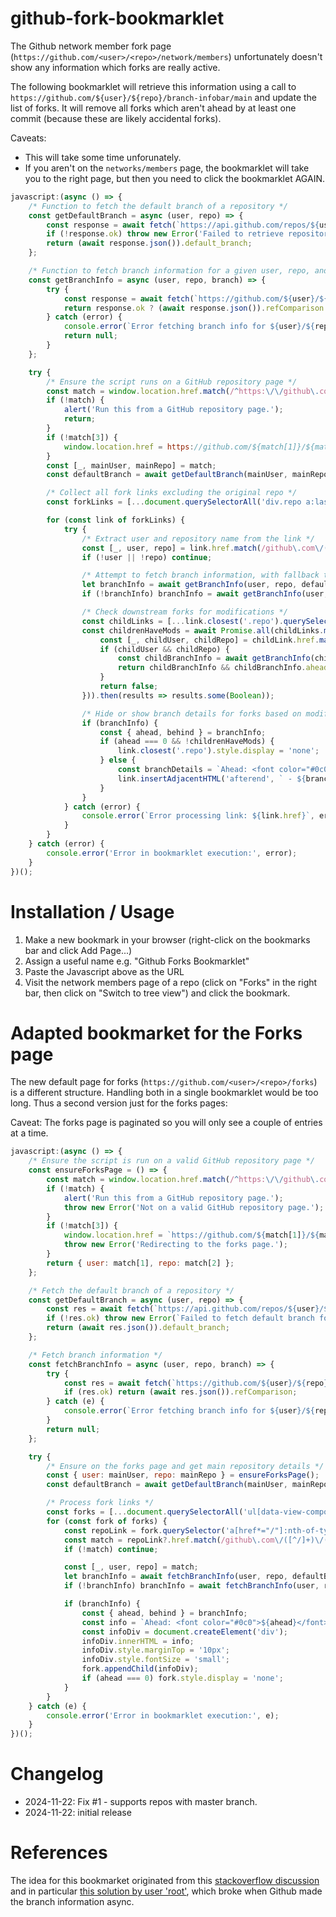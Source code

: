 # github-fork-bookmarklet

The Github network member fork page (`https://github.com/<user>/<repo>/network/members`) unfortunately doesn't show any information which forks are really active.

The following bookmarklet will retrieve this information using a call to `https://github.com/${user}/${repo}/branch-infobar/main` and update the list of forks. It will remove all forks which aren't ahead by at least one commit (because these are likely accidental forks).

Caveats: 
 - This will take some time unforunately.
 - If you aren't on the `networks/members` page, the bookmarklet will take you to the right page, but then you need to click the bookmarklet AGAIN.

```js
javascript:(async () => {
    /* Function to fetch the default branch of a repository */
    const getDefaultBranch = async (user, repo) => {
        const response = await fetch(`https://api.github.com/repos/${user}/${repo}`);
        if (!response.ok) throw new Error('Failed to retrieve repository information.');
        return (await response.json()).default_branch;
    };

    /* Function to fetch branch information for a given user, repo, and branch */
    const getBranchInfo = async (user, repo, branch) => {
        try {
            const response = await fetch(`https://github.com/${user}/${repo}/branch-infobar/${branch}`, { headers: { accept: 'application/json' } });
            return response.ok ? (await response.json()).refComparison : null;
        } catch (error) {
            console.error(`Error fetching branch info for ${user}/${repo}:`, error);
            return null;
        }
    };

    try {
        /* Ensure the script runs on a GitHub repository page */
        const match = window.location.href.match(/^https:\/\/github\.com\/([^/]+)\/([^/]+)(\/network\/members\/?)?/);
        if (!match) {
            alert('Run this from a GitHub repository page.');
            return;
        }
        if (!match[3]) {
            window.location.href = https://github.com/${match[1]}/${match[2]}/network/members;
        }
        const [_, mainUser, mainRepo] = match;
        const defaultBranch = await getDefaultBranch(mainUser, mainRepo);

        /* Collect all fork links excluding the original repo */
        const forkLinks = [...document.querySelectorAll('div.repo a:last-of-type')].slice(1);

        for (const link of forkLinks) {
            try {
                /* Extract user and repository name from the link */
                const [_, user, repo] = link.href.match(/github\.com\/([^/]+)\/([^/]+)/) || [];
                if (!user || !repo) continue;

                /* Attempt to fetch branch information, with fallback to repo's default branch */
                let branchInfo = await getBranchInfo(user, repo, defaultBranch);
                if (!branchInfo) branchInfo = await getBranchInfo(user, repo, await getDefaultBranch(user, repo));

                /* Check downstream forks for modifications */
                const childLinks = [...link.closest('.repo').querySelectorAll('.network-tree + a')];
                const childrenHaveMods = await Promise.all(childLinks.map(async (childLink) => {
                    const [_, childUser, childRepo] = childLink.href.match(/github\.com\/([^/]+)\/([^/]+)/) || [];
                    if (childUser && childRepo) {
                        const childBranchInfo = await getBranchInfo(childUser, childRepo, defaultBranch);
                        return childBranchInfo && childBranchInfo.ahead > 0;
                    }
                    return false;
                })).then(results => results.some(Boolean));

                /* Hide or show branch details for forks based on modifications */
                if (branchInfo) {
                    const { ahead, behind } = branchInfo;
                    if (ahead === 0 && !childrenHaveMods) {
                        link.closest('.repo').style.display = 'none';
                    } else {
                        const branchDetails = `Ahead: <font color="#0c0">${ahead}</font>, Behind: <font color="red">${behind}</font>`;
                        link.insertAdjacentHTML('afterend', ` - ${branchDetails}`);
                    }
                }
            } catch (error) {
                console.error(`Error processing link: ${link.href}`, error);
            }
        }
    } catch (error) {
        console.error('Error in bookmarklet execution:', error);
    }
})();
```

# Installation / Usage

1. Make a new bookmark in your browser (right-click on the bookmarks bar and click Add Page...)
2. Assign a useful name e.g. "Github Forks Bookmarklet"
3. Paste the Javascript above as the URL
4. Visit the network members page of a repo  (click on "Forks" in the right bar, then click on "Switch to tree view") and click the bookmark.

# Adapted bookmarket for the Forks page

The new default page for forks (`https://github.com/<user>/<repo>/forks`) is a different structure. Handling both in a single bookmarklet would be too long. Thus a second version just for the forks pages:

Caveat: The forks page is paginated so you will only see a couple of entries at a time.

```js
javascript:(async () => {
    /* Ensure the script is run on a valid GitHub repository page */
    const ensureForksPage = () => {
        const match = window.location.href.match(/^https:\/\/github\.com\/([^/]+)\/([^/]+)(\/forks\/?)?/);
        if (!match) {
            alert('Run this from a GitHub repository page.');
            throw new Error('Not on a valid GitHub repository page.');
        }
        if (!match[3]) {
            window.location.href = `https://github.com/${match[1]}/${match[2]}/forks`;
            throw new Error('Redirecting to the forks page.');
        }
        return { user: match[1], repo: match[2] };
    };

    /* Fetch the default branch of a repository */
    const getDefaultBranch = async (user, repo) => {
        const res = await fetch(`https://api.github.com/repos/${user}/${repo}`);
        if (!res.ok) throw new Error(`Failed to fetch default branch for ${user}/${repo}`);
        return (await res.json()).default_branch;
    };

    /* Fetch branch information */
    const fetchBranchInfo = async (user, repo, branch) => {
        try {
            const res = await fetch(`https://github.com/${user}/${repo}/branch-infobar/${branch}`, { headers: { accept: 'application/json' } });
            if (res.ok) return (await res.json()).refComparison;
        } catch (e) {
            console.error(`Error fetching branch info for ${user}/${repo}:`, e);
        }
        return null;
    };

    try {
        /* Ensure on the forks page and get main repository details */
        const { user: mainUser, repo: mainRepo } = ensureForksPage();
        const defaultBranch = await getDefaultBranch(mainUser, mainRepo);

        /* Process fork links */
        const forks = [...document.querySelectorAll('ul[data-view-component="true"] > li')];
        for (const fork of forks) {
            const repoLink = fork.querySelector('a[href*="/"]:nth-of-type(2)');
            const match = repoLink?.href.match(/github\.com\/([^/]+)\/([^/]+)/);
            if (!match) continue;

            const [_, user, repo] = match;
            let branchInfo = await fetchBranchInfo(user, repo, defaultBranch);
            if (!branchInfo) branchInfo = await fetchBranchInfo(user, repo, await getDefaultBranch(user, repo));

            if (branchInfo) {
                const { ahead, behind } = branchInfo;
                const info = `Ahead: <font color="#0c0">${ahead}</font>, Behind: <font color="red">${behind}</font>`;
                const infoDiv = document.createElement('div');
                infoDiv.innerHTML = info;
                infoDiv.style.marginTop = '10px';
                infoDiv.style.fontSize = 'small';
                fork.appendChild(infoDiv);
                if (ahead === 0) fork.style.display = 'none';
            }
        }
    } catch (e) {
        console.error('Error in bookmarklet execution:', e);
    }
})();
```

# Changelog

- 2024-11-22: Fix #1 - supports repos with master branch.
- 2024-11-22: initial release

# References

The idea for this bookmarket originated from this [stackoverflow discussion](https://stackoverflow.com/questions/54868988/how-to-determine-which-forks-on-github-are-ahead) and in particular [this solution by user 'root'](https://stackoverflow.com/a/68335748/278842), which broke when Github made the branch information async.

